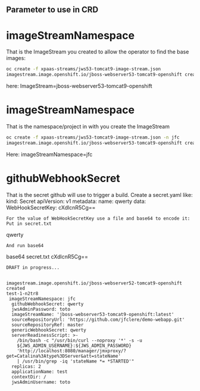 ## Parameter to use in CRD

# imageStreamNamespace

That is the ImageStream you created to allow the operator to find the base images:

```bash
oc create -f xpaas-streams/jws53-tomcat9-image-stream.json
imagestream.image.openshift.io/jboss-webserver53-tomcat9-openshift created
```
here: ImageStream=jboss-webserver53-tomcat9-openshift

# imageStreamNamespace

That is the namespace/project in with you create the ImageStream
```bash
oc create -f xpaas-streams/jws53-tomcat9-image-stream.json -n jfc
imagestream.image.openshift.io/jboss-webserver53-tomcat9-openshift created
```
Here: imageStreamNamespace=jfc

# githubWebhookSecret

That is the secret github will use to trigger a build.
Create a secret.yaml like:
kind: Secret
apiVersion: v1
metadata:
  name: qwerty
data:
  WebHookSecretKey: cXdlcnR5Cg==
```
For the value of WebHookSecretKey use a file and base64 to encode it:
Put in secret.txt
```
qwerty
```
And run base64
```
base64 secret.txt
cXdlcnR5Cg==
```
DRAFT in progress...


imagestream.image.openshift.io/jboss-webserver52-tomcat9-openshift created
test-1-n2tr8
 imageStreamNamespace: jfc
  githubWebhookSecret: qwerty
  jwsAdminPassword: toto
  imageStreamName: 'jboss-webserver53-tomcat9-openshift:latest'
  sourceRepositoryUrl: 'https://github.com/jfclere/demo-webapp.git'
  sourceRepositoryRef: master
  genericWebhookSecret: qwerty
  serverReadinessScript: >-
    /bin/bash -c "/usr/bin/curl --noproxy '*' -s -u
    ${JWS_ADMIN_USERNAME}:${JWS_ADMIN_PASSWORD}
    'http://localhost:8080/manager/jmxproxy/?get=Catalina%3Atype%3DServer&att=stateName'
    | /usr/bin/grep -iq 'stateName *= *STARTED'"
  replicas: 2
  applicationName: test
  contextDir: /
  jwsAdminUsername: toto
